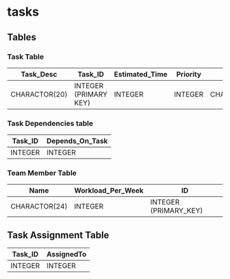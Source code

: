# tasks

## Tables
### Task Table
| Task_Desc     | Task_ID               | Estimated_Time | Priority | STATUS |
|---------------|-----------------------|----------------| --- | --- |
| CHARACTOR(20) | INTEGER (PRIMARY KEY) | INTEGER        | INTEGER | CHARACTOR(10) |

### Task Dependencies table 
| Task_ID | Depends_On_Task |
| --- | --- |
| INTEGER | INTEGER |

### Team Member Table
| Name | Workload_Per_Week | ID |
| --- | --- | --- |
| CHARACTOR(24) | INTEGER | INTEGER (PRIMARY_KEY) |
## Task Assignment Table
| Task_ID | AssignedTo | 
| --- | --- |
| INTEGER | INTEGER |
